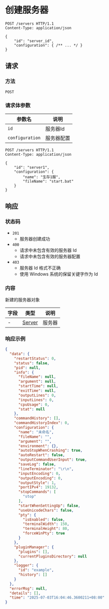 # 创建服务器

```http
POST /servers HTTP/1.1
Content-Type: application/json

{
    "id": "server_id",
    "configuration": { /** ... */ }
}
```

## 请求

### 方法

`POST`

### 请求体参数

| 参数名          | 说明       |
| --------------- | ---------- |
| `id`            | 服务器Id   |
| `configuration` | 服务器配置 |

```http title="示例"
POST /servers HTTP/1.1
Content-Type: application/json

{
    "id": "server1",
    "configuration": {
        "name": "生存1服",
        "fileName": "start.bat"
    }
}
```

## 响应

### 状态码

- `201`
  - 服务器创建成功
- `400`
  - 请求中未包含有效的服务器 Id
  - 请求中未包含有效的服务器配置
- `403`
  - 服务器 Id 格式不正确
  - 使用 Windows 系统的保留关键字作为 Id

### 内容

新建的服务器对象

| 字段 | 类型     | 说明   |
| ---- | -------- | ------ |
| -    | [Server] | 服务器 |

[Server]: https://github.com/SereinDev/Serein/blob/main/src/Serein.Core/Services/Servers/Server.cs

### 响应示例

```json
{
  "data": {
    "restartStatus": 0,
    "status": false,
    "pid": null,
    "info": {
      "fileName": null,
      "argument": null,
      "startTime": null,
      "exitTime": null,
      "outputLines": 0,
      "inputLines": 0,
      "cpuUsage": 0,
      "stat": null
    },
    "commandHistory": [],
    "commandHistoryIndex": 0,
    "configuration": {
      "name": "未命名",
      "fileName": "",
      "argument": "",
      "environment": {},
      "autoStopWhenCrashing": true,
      "autoRestart": false,
      "outputCommandUserInput": true,
      "saveLog": false,
      "lineTerminator": "\r\n",
      "inputEncoding": 0,
      "outputEncoding": 0,
      "outputStyle": 1,
      "portIPv4": 19132,
      "stopCommands": [
        "stop"
      ],
      "startWhenSettingUp": false,
      "useUnicodeChars": false,
      "pty": {
        "isEnabled": false,
        "terminalWidth": 150,
        "terminalHeight": 80,
        "forceWinPty": true
      }
    },
    "pluginManager": {
      "plugins": [],
      "currentPluginsDirectory": null
    },
    "logger": {
      "id": "example",
      "history": []
    }
  },
  "errorMsg": null,
  "details": [],
  "time": "2025-07-03T16:04:46.3600211+08:00"
}
```
